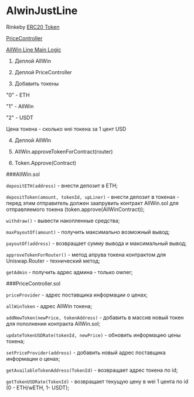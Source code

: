 # AlwinJustLine

Rinkeby
[ERC20 Token](https://rinkeby.etherscan.io/address/0x8c1168ceba24fa5f7f7fe40f4ade96eb8635a543#code)

[PriceController](https://rinkeby.etherscan.io/address/0x596194d61aa3a54d0a52d6db50f196faebf3a4dc#readContract)

[AllWin Line Main Logic](https://rinkeby.etherscan.io/address/0x0ccd1968e2ef72a8964a7964af8a867aa604fd1e#code)


1) Деплой AllWin

2) Деплой PriceController

3) Добавить токены

"0" - ETH

"1" - AllWin

"2" - USDT

Цена токена - сколько wei токена за 1 цент USD

4) Деплой AllWIn

5) AllWin.approveTokenForContract(router)

6) Token.Approve(Contract)

###AllWin.sol

```depositETH(address)``` - внести депозит в ETH;

```depositToken(amount, tokenId, upLiner)``` - внести депозит в токенах - перед этим отправитель должен заапрувить контракт AllWin.sol для отправляемого токена (token.approve(AllWinContract));

```withdraw()``` - вывести накопленные средства;

```maxPayoutOf(amount)``` - получить максимально возможный вывод;

```payoutOf(address)``` - возвращает сумму вывода и максимальный вывод;

```approveTokenForRouter()``` - метод апрува токена контрактом для Uniswap.Router - технический метод;

```getAdmin``` - получить адрес админа - только owner;

###PriceController.sol

```priceProvider``` - адрес поставщика информации о ценах;

```allWinToken``` - адрес AllWin токена;

```addNewToken(newPrice, tokenAddress)``` - добавить в массив новый токен для пополнения контракта AllWin.sol;

```updateTokenUSDRate(tokenId, newPrice)``` - обновить информацию цены токена;

```setPriceProvider(address)``` - добавить новый адрес поставщика информации о ценах;

```getAvailableTokenAddress(TokenId)``` - возвращает адрес токена по id;

```getTokenUSDRate(TokenId)``` - возвращает текущую цену в wei 1 цента по id (0 - ETH/wETH, 1- USDT);